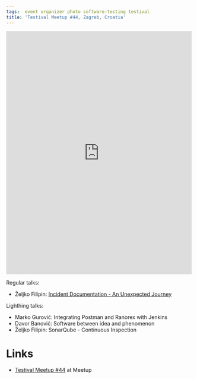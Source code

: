```yaml
---
tags:  event organizer photo software-testing testival
title: 'Testival Meetup #44, Zagreb, Croatia'
---
```

<iframe src="https://www.facebook.com/plugins/post.php?href=https%3A%2F%2Fwww.facebook.com%2Fmedia%2Fset%2F%3Fset%3Da.10157037061267290%26type%3D1%26l%3De7424075c4&width=500&show_text=true&height=655&appId" width="500" height="655" style="border:none;overflow:hidden" scrolling="no" frameborder="0" allowTransparency="true" allow="encrypted-media"></iframe>

Regular talks:

- Željko Filipin: [Incident Documentation - An Unexpected Journey](/incident-documentation)

Lighthing talks:

- Marko Gurović: Integrating Postman and Ranorex with Jenkins
- Davor Banović: Software between idea and phenomenon
- Željko Filipin: SonarQube - Continuous Inspection

# Links

- [Testival Meetup #44](https://www.meetup.com/testival/events/257897967/) at Meetup
